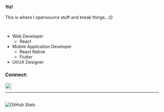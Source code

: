 ### Yo!

This is where I opensource stuff and break things...😕

<br/>

- Web Developer
    - React
- Mobile Application Developer
    - React Native
    - Flutter
- UI/UX Designer

### Connect: 

[<img align="left" alt="LinkedIn" width="22px" src="https://cdn.jsdelivr.net/npm/simple-icons@v3/icons/linkedin.svg"/>][linkedin]

<br/>

---

<br/>
<img align="left" alt="GitHub Stats" src="https://github-readme-stats.vercel.app/api?username=Dennis-Lord&show_icons=true&hide_border=true&hide=stars,contribs"/>

[linkedin]: https://linkedin.com/